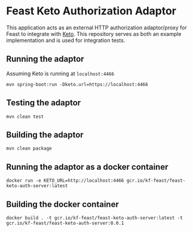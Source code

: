 # Feast Keto Authorization Adaptor

This application acts as an external HTTP authorization adaptor/proxy for Feast to integrate with [Keto](https://github.com/ory/keto). This repository serves as both an example implementation and is used for integration tests.

## Running the adaptor

Assuming Keto is running at `localhost:4466`
```
mvn spring-boot:run -Dketo.url=https://localhost:4466
```

## Testing the adaptor
```
mvn clean test
```

## Building the adaptor
```
mvn clean package
```

## Running the adaptor as a docker container
```
docker run -e KETO_URL=http://localhost:4466 gcr.io/kf-feast/feast-keto-auth-server:latest
```

## Building the docker container
```
docker build . -t gcr.io/kf-feast/feast-keto-auth-server:latest -t gcr.io/kf-feast/feast-keto-auth-server:0.0.1
```